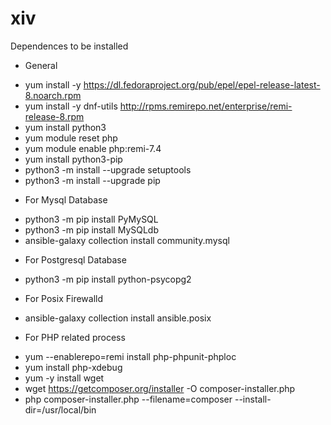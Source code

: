 # xiv
Dependences to be installed
* General
- yum install -y https://dl.fedoraproject.org/pub/epel/epel-release-latest-8.noarch.rpm
- yum install -y dnf-utils http://rpms.remirepo.net/enterprise/remi-release-8.rpm
- yum install python3 
- yum module reset php 
- yum module enable php:remi-7.4 
- yum install python3-pip
- python3 -m install --upgrade setuptools
- python3 -m install --upgrade pip


* For Mysql Database
- python3 -m pip install PyMySQL
- python3 -m pip install MySQLdb
- ansible-galaxy collection install community.mysql

* For Postgresql Database
- python3 -m pip install python-psycopg2

* For Posix Firewalld
- ansible-galaxy collection install ansible.posix

* For PHP related process
- yum --enablerepo=remi install php-phpunit-phploc
- yum  install php-xdebug
- yum -y install wget
- wget https://getcomposer.org/installer -O composer-installer.php
- php composer-installer.php --filename=composer --install-dir=/usr/local/bin 
